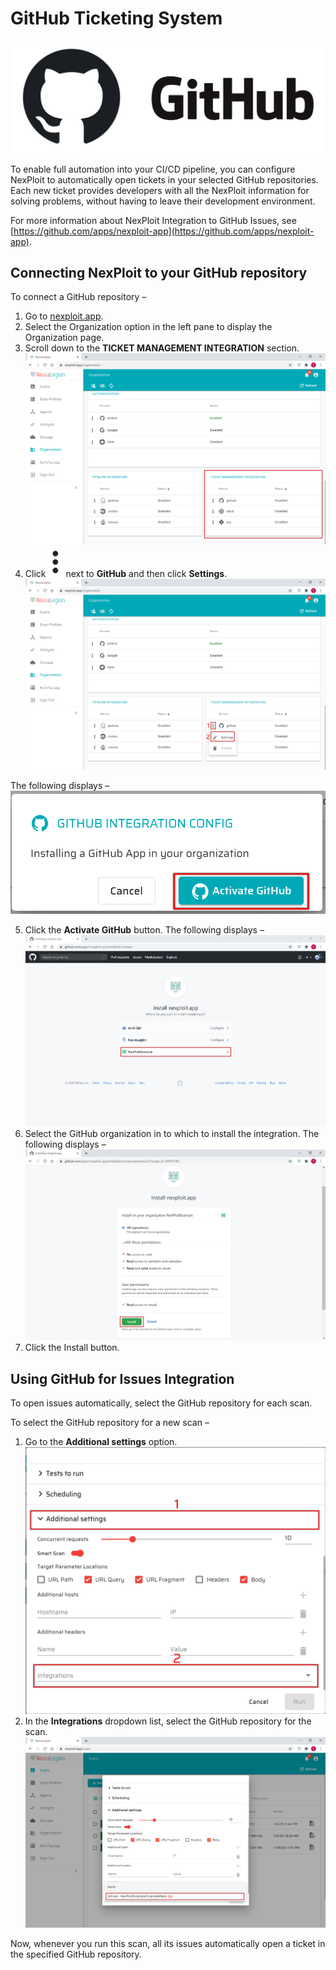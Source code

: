 # GitHub Ticketing System
![github-logo](media/github/github-logo.png ':size=45%')

To enable full automation into your CI/CD pipeline, you can configure NexPloit to automatically open tickets in your selected GitHub repositories. Each new ticket provides developers with all the NexPloit information for solving problems, without having to leave their development environment.

For more information about NexPloit Integration to GitHub Issues, see [https://github.com/apps/nexploit-app](https://github.com/apps/nexploit-app).

## Connecting NexPloit to your GitHub repository
To connect a GitHub repository –
1. Go to [nexploit.app](https://nexploit.app).
2. Select the Organization option in the left pane to display the Organization page.
3. Scroll down to the **TICKET MANAGEMENT INTEGRATION** section.\
![ticketing-panel](media/github/ticketing-panel.png ':size=45%')
4. Click ![dots-button](media/github/dots-button.png ':size=1%') next to **GitHub** and then click **Settings**.\
![gh-ticketing-settings](media/github/gh-ticketing-settings.png ':size=45%')

  The following displays –\
  ![activate-github](media/github/activate-github.png ':size=45%')

5. Click the **Activate GitHub** button. The following displays –\
![gh-select-org](media/github/gh-select-org.png ':size=45%')
6. Select the GitHub organization in to which to install the integration. The following displays –\
![gh-install-app](media/github/gh-install-app.png ':size=45%')
7. Click the Install button.

## Using GitHub for Issues Integration
To open issues automatically, select the GitHub repository for each scan.

To select the GitHub repository for a new scan –
1. Go to the **Additional settings** option.\
![additional-settings](media/github/additional-settings.png ':size=45%')
2. In the **Integrations** dropdown list, select the GitHub repository for the scan.\
![gh-repo-select](media/github/gh-repo-select.png ':size=45%')

Now, whenever you run this scan, all its issues automatically open a ticket in the specified GitHub repository.

